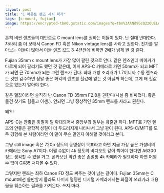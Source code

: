 ```yaml
---
layout: post
title: "C 마운트 렌즈 사지 마라"
tags: [c-mount, fujian]
image: https://encrypted-tbn0.gstatic.com/images?q=tbn%3AANd9GcQ2z0UELq9BK029g_QHh-qsHoLem0dxLzfMn5ORaeuo5EyLtjTo
---
```


흔히 비싼 렌즈들의 대안으로 C mount lens를 권하는 이들이 있다. 난 절대 반대한다. 차라리 좀 더 보태서 Canon FD 혹은 Nikon vintage lens를 사라고 권한다. 진가를 알아보는 이들이 많아서 이들 렌즈 값도 3-4년전에 비하면 2배가 넘게 뛴 것 같다. 

Fujian 35mm c mount lens가 가장 많이 팔린 것으로 안다. 같은 렌즈인데 메이커가 다르게 되어 팔리기도 했던 것 같은데, 이게 APS-C 카메라로 가면 50mm가 되고 MFT가 되면 근 70mm가 되는 그런 렌즈가 된다. 최대 개방 조리개가 1.7이니까 수동 렌즈라는 것만 감수하면 정말 좋은 화각의 렌즈를 헐값에 얻는 것 아닐까 하는데, 그게 왜 헐값으로 있는지 알아야 한다.

같은 헐값이라면 솔직히 난 Canon FD 35mm F2.8을 권한다(사실 좀 비싸졌다. 좋은 물건 찾기도 힘들고 이젠.). 안되면 그냥 정상적인 35mm 렌즈를 사라고 권한다.

왜?!!

APS-C는 안좋은 화질이 덜 확대되어서 중앙부의 일부는 봐줄만 하다. MFT로 가면 렌즈의 안좋은 광학적 성질이 더 두드러지게 나타나서 그냥 꽝이 된다. APS-C/MFT를 모두 경험해 본 사람이라면 이 말이 무슨 말인지 이해할 것이라고 본다.

그냥 still image 혹은 720p 정도의 동영상이 목표라고 하면 지금 가장 높은 가성비의 카메라는 Sony A7이다. 어쩔 수없이 4k 정도의 비디오도 같이 찍어야 한다면 A6300 정도 생각할 수 있을 거고. 폰카보단 약간 좋은 손떨방 4k 카메라가 필요하다 하면 어쩔 수 없이 GX85 쳐다볼 수 있다. 

그렇지만 렌즈는 최하 Canon FD 정도 써주는 것이 남는 길이다. Fujian 35mm는 C mount에선 쓸만할지 몰라도 나머지 멀쩡한 디지털 카메라에서는 화질이 쓰레기라 내용물을 훼손하는 결과를 가져온다. 쓰지 마라. 